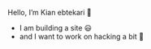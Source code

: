 Hello, I’m Kian ebtekari 👋
- I am building a site :smiley:
- and I want to work on hacking a bit :balloon:

<!---
KianEbtekari0/KianEbtekari0 is a ✨ special ✨ repository because its `README.md` (this file) appears on your GitHub profile.
You can click the Preview link to take a look at your changes.
--->
